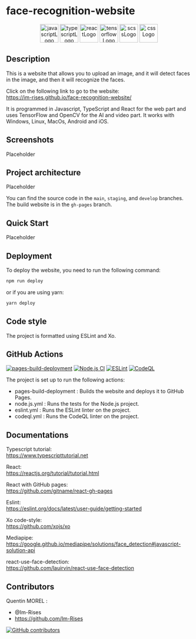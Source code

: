 # face-recognition-website

<p align="center">
    <img src="https://img.shields.io/badge/JavaScript-323330?style=for-the-badge&logo=javascript&logoColor=F7DF1E" alt="javascriptLogo" style="height:50px;">
    <img src="https://img.shields.io/badge/TypeScript-007ACC?style=for-the-badge&logo=typescript&logoColor=white" alt="typescriptLogo" style="height:50px;">
    <img src="https://img.shields.io/badge/React-20232A?style=for-the-badge&logo=react&logoColor=61DAFB" alt="reactLogo" style="height:50px;">
    <img src="https://img.shields.io/badge/TensorFlow-FF6F00?style=for-the-badge&logo=tensorflow&logoColor=white" alt="tensorflowLogo" style="height:50px;">
    <img src="https://img.shields.io/badge/Sass-CC6699?style=for-the-badge&logo=sass&logoColor=white" alt="scssLogo" style="height:50px;">
    <img src="https://img.shields.io/badge/CSS-239120?&style=for-the-badge&logo=css3&logoColor=white" alt="cssLogo" style="height:50px;">

[//]: # (   <img src="https://user-images.githubusercontent.com/59691442/172961027-fd9185a5-da77-46e3-97b1-54e99e242822.png" alt="opencvLogo" style="height:50px;">)
</p>

## Description

This is a website that allows you to upload an image, and it will detect faces in the image, and then it will recognize
the faces.

Click on the following link to go to the website:  
<https://im-rises.github.io/face-recognition-website/>

It is programmed in Javascript, TypeScript and React for the web part and uses TensorFlow and OpenCV for the AI and
video part. It works with Windows, Linux, MacOs, Android and iOS.

<!--
Should I use SASS or CSS?
-->

## Screenshots

Placeholder

## Project architecture

Placeholder

You can find the source code in the `main`, `staging`, and `develop` branches. The build website is in the `gh-pages`
branch.

## Quick Start

Placeholder

## Deployment

To deploy the website, you need to run the following command:

```bash
npm run deploy
```

or if you are using yarn:

```bash 
yarn deploy
```

## Code style

The project is formatted using ESLint and Xo.

## GitHub Actions

[![pages-build-deployment](https://github.com/Im-Rises/face-recognition-website/actions/workflows/pages/pages-build-deployment/badge.svg)](https://github.com/Im-Rises/face-recognition-website/actions/workflows/pages/pages-build-deployment)
[![Node.js CI](https://github.com/Im-Rises/face-recognition-website/actions/workflows/node.js.yml/badge.svg?branch=main)](https://github.com/Im-Rises/face-recognition-website/actions/workflows/node.js.yml)
[![ESLint](https://github.com/Im-Rises/face-recognition-website/actions/workflows/eslint.yml/badge.svg?branch=main)](https://github.com/Im-Rises/face-recognition-website/actions/workflows/eslint.yml)
[![CodeQL](https://github.com/Im-Rises/face-recognition-website/actions/workflows/codeql.yml/badge.svg?branch=main)](https://github.com/Im-Rises/face-recognition-website/actions/workflows/codeql.yml)

The project is set up to run the following actions:

- pages-build-deployment : Builds the website and deploys it to GitHub Pages.
- node.js.yml : Runs the tests for the Node.js project.
- eslint.yml : Runs the ESLint linter on the project.
- codeql.yml : Runs the CodeQL linter on the project.

## Documentations

Typescript tutorial:  
<https://www.typescripttutorial.net>

React:  
<https://reactjs.org/tutorial/tutorial.html>

React with GitHub pages:  
<https://github.com/gitname/react-gh-pages>

Eslint:  
<https://eslint.org/docs/latest/user-guide/getting-started>

Xo code-style:  
<https://github.com/xojs/xo>

Mediapipe:  
<https://google.github.io/mediapipe/solutions/face_detection#javascript-solution-api>

react-use-face-detection:  
<https://github.com/lauirvin/react-use-face-detection>

## Contributors

Quentin MOREL :

- @Im-Rises
- <https://github.com/Im-Rises>

[![GitHub contributors](https://contrib.rocks/image?repo=Im-Rises/face-recognition-website)](https://github.com/Im-Rises/face-recognition-website/graphs/contributors)
